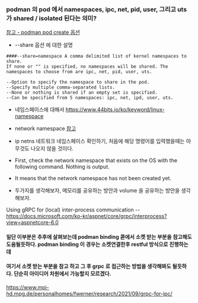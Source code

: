 ### podman 의 pod 에서 namespaces, ipc, net, pid, user, 그리고 uts 가 shared / isolated 된다는 의미?

[참고 - podman pod create 옵션](https://github.com/containers/podman/blob/main/docs/source/markdown/podman-pod-create.1.md)

- --share 옵션 에 대한 설명

```
####--share=namespace A comma delimited list of kernel namespaces to share. 
If none or "" is specified, no namespaces will be shared. The namespaces to choose from are ipc, net, pid, user, uts.

--Option to specify the namespace to share in the pod. 
--Specify multiple comma-separated lists. 
--None or nothing is shared if an empty set is specified. 
--Can be specified from 5 namespaces: ipc, net, ipd, user, uts.

```

- 네임스페이스에 대해서
https://www.44bits.io/ko/keyword/linux-namespace

- network namespace [참고](https://url.kr/h2bm1f) 
- ip netns 네트워크 네임스페이스 확인하기, 처음에 해당 명령어를 입력했을때는 아무것도 나오지 않을 것이다. 
- First, check the network namespace that exists on the OS with the following command. Nothing is output. 
- It means that the network namespace has not been created yet.


* 두가지를 생각해보자, 메모리를 공유하는 방안과 volume 을 공유하는 방안을 생각해보자.


Using gRPC for (local) inter-process communication
-- https://docs.microsoft.com/ko-kr/aspnet/core/grpc/interprocess?view=aspnetcore-6.0

#### 일단 이부분은 추후에 살펴보는데 podman binding 콛에서 소켓 받는 부분을 참고해도 도움될듯하다. podman binding 이 경우는 소켓연결한후 restful 방식으로 진행하는데
#### 여기서 소켓 받는 부분을 참고 하고 그 후 grpc 로 접근하는 방법을 생각해봐도 될듯하다. 단순히 아이디어 차원에서 가능할지 모르겠다.

https://www.mpi-hd.mpg.de/personalhomes/fwerner/research/2021/09/grpc-for-ipc/


